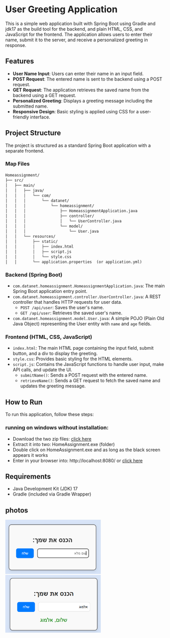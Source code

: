 # User Greeting Application

This is a simple web application built with Spring Boot using Gradle and jdk17 as the build tool for the backend, and plain HTML, CSS, and JavaScript for the frontend. The application allows users to enter their name, submit it to the server, and receive a personalized greeting in response.


## Features

* **User Name Input**: Users can enter their name in an input field.
* **POST Request**: The entered name is sent to the backend using a POST request.
* **GET Request**: The application retrieves the saved name from the backend using a GET request.
* **Personalized Greeting**: Displays a greeting message including the submitted name.
* **Responsive Design**: Basic styling is applied using CSS for a user-friendly interface.

## Project Structure

The project is structured as a standard Spring Boot application with a separate frontend.

### Map Files

```
Homeassignment/
├── src/
│   ├── main/
│   │   ├── java/
│   │   │   └── com/
│   │   │       └── datanet/
│   │   │           └── homeassignment/
│   │   │               ├── HomeassignmentApplication.java
│   │   │               ├── controller/
│   │   │               │   └── UserController.java
│   │   │               └── model/
│   │   │                   └── User.java
│   │   └── resources/
│   │       ├── static/
│   │       │   ├── index.html
│   │       │   ├── script.js
│   │       │   └── style.css
│   │       └── application.properties  (or application.yml)
```

### Backend (Spring Boot)

* `com.datanet.homeassignment.HomeassignmentApplication.java`: The main Spring Boot application entry point.
* `com.datanet.homeassignment.controller.UserController.java`: A REST controller that handles HTTP requests for user data.
    * `POST /api/user`: Saves the user's name.
    * `GET /api/user`: Retrieves the saved user's name.
* `com.datanet.homeassignment.model.User.java`: A simple POJO (Plain Old Java Object) representing the User entity with `name` and `age` fields.

### Frontend (HTML, CSS, JavaScript)

* `index.html`: The main HTML page containing the input field, submit button, and a div to display the greeting.
* `style.css`: Provides basic styling for the HTML elements.
* `script.js`: Contains the JavaScript functions to handle user input, make API calls, and update the UI.
    * `submitName()`: Sends a POST request with the entered name.
    * `retrieveName()`: Sends a GET request to fetch the saved name and updates the greeting message.

## How to Run

To run this application, follow these steps:

### running on windows without installation:

- Download the two zip files: [click here](https://drive.google.com/file/d/1wefQ6dJYHFj8tizDEdEjx0khQVRMp4dZ/view?usp=sharing)
- Extract it into two: HomeAssignment.exe   (folder)
- Double click on HomeAssignment.exe and as long as the black screen appears it works
- Enter in your browser into: http://localhost:8080/ or [click here](http://localhost:8080/)





## Requirements

- Java Development Kit (JDK) 17
- Gradle (included via Gradle Wrapper)


## photos

<img src="https://raw.githubusercontent.com/almogshab/homeassignment/refs/heads/main/photos/screen_shoot1.PNG" alt="תיאור ALT" width="300" />


<img src="https://raw.githubusercontent.com/almogshab/homeassignment/refs/heads/main/photos/screen_shoot2.PNG" alt="תיאור ALT" width="300" />



